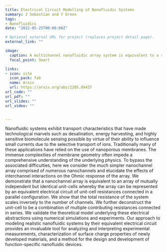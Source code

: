 ```yaml
---
title: Electrical Circuit Modelling of Nanofluidic Systems
summary: J Sebastian and Y Green
tags:
- Nanofluidics
date: "2022-05-25T00:00:00Z"

# Optional external URL for project (replaces project detail page).
external_link: ""

image:
  caption: A multichannel nanofluidic array system is equivalent to a stack of 'unit-cells'.
  focal_point: Smart

links:
- icon: site
  icon_pack: fab
  name: Arxiv
  url: https://arxiv.org/abs/2205.09437
url_code: ""
url_pdf: ""
url_slides: ""
url_video: ""


---
```


Nanofluidic systems exhibit transport characteristics that have made technological marvels such as desalination, energy harvesting, and highly sensitive biomolecule sensing possible by virtue of their ability to influence small currents due to the selective transport of ions. Traditionally many of these applications have relied on the use of nanoporous membranes. The immense complexities of membrane geometry often impede a comprehensive understanding of the underlying physics. To bypass the associated difficulties, here we consider the much simpler nanochannel array comprised of numerous nanochannels and elucidate the effects of interchannel interactions on the Ohmic response of the array. We demonstrate that a nanochannel array is equivalent to an array of mutually independent but identical unit-cells whereby the array can be represented by an equivalent electrical circuit of unit-cell resistances connected in a parallel configuration. We show that the total resistance of the system scales inversely to the number of channels. We further deconstruct the unit-cell to be a combination of multiple contributing resistances connected in series. We validate the theoretical model underlying these electrical abstractions using numerical simulations and experiments. Our approach to modeling realistic nanofluidic systems by their equivalent electrical circuit provides an invaluable tool for analyzing and interpreting experimental measurements, characterization of surface charge properties of newly developed materials, and a method for the design and development of function-specific nanofluidic devices. 